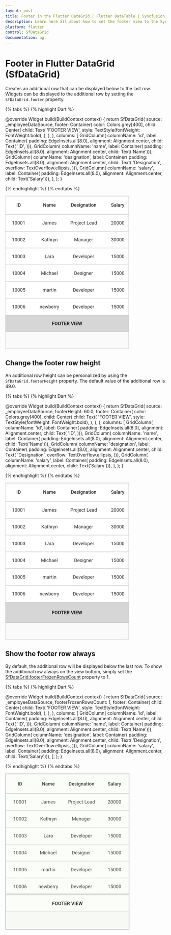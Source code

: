 ```yaml
---
layout: post
title: Footer in the Flutter DataGrid | Flutter DataTable | Syncfusion
description: Learn here all about how to set the footer view to the Syncfusion Flutter DataGrid (SfDataGrid) widget and more.
platform: flutter
control: SfDataGrid
documentation: ug
---
```


# Footer in Flutter DataGrid (SfDataGrid)

Creates an additional row that can be displayed below to the last row. Widgets can be displayed to the additional row by setting the `SfDataGrid.footer` property.

{% tabs %}
{% highlight Dart %} 

@override
Widget build(BuildContext context) {
  return SfDataGrid(
    source: _employeeDataSource,
    footer: Container(
      color: Colors.grey[400],
      child: Center(
        child: Text(
          'FOOTER VIEW',
          style: TextStyle(fontWeight: FontWeight.bold),
        ),
      ),
    ),
    columns: <GridColumn>[
      GridColumn(
          columnName: 'id',
          label: Container(
              padding: EdgeInsets.all(8.0),
              alignment: Alignment.center,
              child: Text(
                'ID',
              ))),
      GridColumn(
          columnName: 'name',
          label: Container(
              padding: EdgeInsets.all(8.0),
              alignment: Alignment.center,
              child: Text('Name'))),
      GridColumn(
          columnName: 'designation',
          label: Container(
              padding: EdgeInsets.all(8.0),
              alignment: Alignment.center,
              child: Text(
                'Designation',
                overflow: TextOverflow.ellipsis,
              ))),
      GridColumn(
          columnName: 'salary',
          label: Container(
              padding: EdgeInsets.all(8.0),
              alignment: Alignment.center,
              child: Text('Salary'))),
    ],
  );
}

{% endhighlight %}
{% endtabs %}

![flutter datagrid shows footer](images/footer/flutter-datagrid-footer.png)

## Change the footer row height

An additional row height can be personalized by using the `SfDataGrid.footerHeight` property. The default value of the additional row is 49.0.

{% tabs %}
{% highlight Dart %} 

@override
Widget build(BuildContext context) {
  return SfDataGrid(
    source: _employeeDataSource,
    footerHeight: 60.0,
    footer: Container(
      color: Colors.grey[400],
      child: Center(
        child: Text(
          'FOOTER VIEW',
          style: TextStyle(fontWeight: FontWeight.bold),
        ),
      ),
    ),
    columns: <GridColumn>[
      GridColumn(
          columnName: 'id',
          label: Container(
              padding: EdgeInsets.all(8.0),
              alignment: Alignment.center,
              child: Text(
                'ID',
              ))),
      GridColumn(
          columnName: 'name',
          label: Container(
              padding: EdgeInsets.all(8.0),
              alignment: Alignment.center,
              child: Text('Name'))),
      GridColumn(
          columnName: 'designation',
          label: Container(
              padding: EdgeInsets.all(8.0),
              alignment: Alignment.center,
              child: Text(
                'Designation',
                overflow: TextOverflow.ellipsis,
              ))),
      GridColumn(
          columnName: 'salary',
          label: Container(
              padding: EdgeInsets.all(8.0),
              alignment: Alignment.center,
              child: Text('Salary'))),
    ],
  );
}

{% endhighlight %}
{% endtabs %}

![flutter datagrid shows footer height customization](images/footer/flutter-datagrid-footer-height-customization.png)

## Show the footer row always

By default, the additional row will be displayed below the last row. To show the additional row always on the view bottom, simply set the [SfDataGrid.footerFrozenRowsCount](https://pub.dev/documentation/syncfusion_flutter_datagrid/latest/datagrid/SfDataGrid/footerFrozenRowsCount.html) property to 1.

{% tabs %}
{% highlight Dart %} 

@override
Widget build(BuildContext context) {
  return SfDataGrid(
    source: _employeeDataSource,
    footerFrozenRowsCount: 1,
    footer: Container(
      child: Center(
        child: Text(
          'FOOTER VIEW',
          style: TextStyle(fontWeight: FontWeight.bold),
        ),
      ),
    ),
    columns: <GridColumn>[
      GridColumn(
          columnName: 'id',
          label: Container(
              padding: EdgeInsets.all(8.0),
              alignment: Alignment.center,
              child: Text(
                'ID',
              ))),
      GridColumn(
          columnName: 'name',
          label: Container(
              padding: EdgeInsets.all(8.0),
              alignment: Alignment.center,
              child: Text('Name'))),
      GridColumn(
          columnName: 'designation',
          label: Container(
              padding: EdgeInsets.all(8.0),
              alignment: Alignment.center,
              child: Text(
                'Designation',
                overflow: TextOverflow.ellipsis,
              ))),
      GridColumn(
          columnName: 'salary',
          label: Container(
              padding: EdgeInsets.all(8.0),
              alignment: Alignment.center,
              child: Text('Salary'))),
    ],
  );
}

{% endhighlight %}
{% endtabs %}

![flutter datagrid shows footer always on bottom](images/footer/flutter-datagrid-footer-on-bottom.gif)